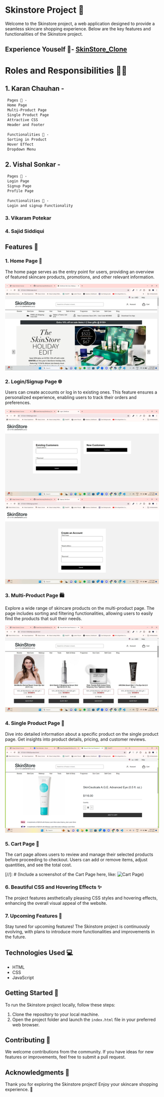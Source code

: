 # Skinstore Project 🌟

Welcome to the Skinstore project, a web application designed to provide a seamless skincare shopping experience. Below are the key features and functionalities of the Skinstore project.

## Experience Youself 🔗- [SkinStore_Clone](https://skinstorequantum.netlify.app)


# Roles and Responsibilities 🙌🏽

 ## 1. Karan Chauhan -

     Pages 📃 - 
     Home Page 
     Multi-Product Page
     Single Product Page
     Attractive CSS
     Header and Footer

     Functionalities 🤖 -
     Sorting in Product
     Hover Effect
     Dropdown Menu 

 ## 2. Vishal Sonkar -
     Pages 📃 - 
     Login Page
     Signup Page
     Profile Page

     Functionalities 🤖 -
     Login and signup Functionality

 ### 3. Vikaram Potekar
 ### 4. Sajid Siddiqui




## Features 🚀

### 1. Home Page 🏡
The home page serves as the entry point for users, providing an overview of featured skincare products, promotions, and other relevant information.

![Alt Text](images\ss1.jpg)

### 2. Login/Signup Page 🌐
Users can create accounts or log in to existing ones. This feature ensures a personalized experience, enabling users to track their orders and preferences.

![Alt Text](images\ss5.jpg)
![Alt Text](images\ss3.jpg)

### 3. Multi-Product Page 🛍️
Explore a wide range of skincare products on the multi-product page. The page includes sorting and filtering functionalities, allowing users to easily find the products that suit their needs.

![Alt Text](images\ss2.jpg)

### 4. Single Product Page 🌟
Dive into detailed information about a specific product on the single product page. Get insights into product details, pricing, and customer reviews.

![Alt Text](images\ss6.png)


### 5. Cart Page 🛒
The cart page allows users to review and manage their selected products before proceeding to checkout. Users can add or remove items, adjust quantities, and see the total cost.

[//]: # (Include a screenshot of the Cart Page here, like: ![Cart Page](path/to/cart_page_screenshot.png))

### 6. Beautiful CSS and Hovering Effects ✨
The project features aesthetically pleasing CSS styles and hovering effects, enhancing the overall visual appeal of the website.

### 7. Upcoming Features 🚧
Stay tuned for upcoming features! The Skinstore project is continuously evolving, with plans to introduce more functionalities and improvements in the future.

## Technologies Used 💻
- HTML
- CSS
- JavaScript

## Getting Started 🚀
To run the Skinstore project locally, follow these steps:

1. Clone the repository to your local machine.
2. Open the project folder and launch the `index.html` file in your preferred web browser.

## Contributing 🤝
We welcome contributions from the community. If you have ideas for new features or improvements, feel free to submit a pull request.

## Acknowledgments 🙏

Thank you for exploring the Skinstore project! Enjoy your skincare shopping experience. 🌸
